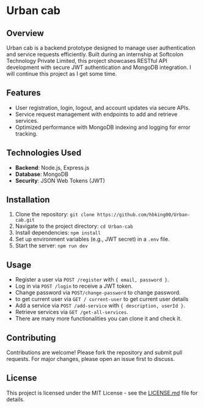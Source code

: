# Urban cab 

## Overview
Urban cab is a backend prototype designed to manage user authentication and service requests efficiently. Built during an internship at Softcolon Technology Private Limited, this project showcases RESTful API development with secure JWT authentication and MongoDB integration.
I will continue this project as I get some time.

## Features
- User registration, login, logout, and account updates via secure APIs.
- Service request management with endpoints to add and retrieve services.
- Optimized performance with MongoDB indexing and logging for error tracking.

## Technologies Used
- **Backend**: Node.js, Express.js
- **Database**: MongoDB
- **Security**: JSON Web Tokens (JWT)
## Installation
1. Clone the repository: `git clone https://github.com/hbking00/Urban-cab.git`
2. Navigate to the project directory: `cd Urban-cab`
3. Install dependencies: `npm install`
4. Set up environment variables (e.g., JWT secret) in a `.env` file.
5. Start the server: `npm run dev`

## Usage
- Register a user via `POST /register` with `{ email, password }`.
- Log in via `POST /login` to receive a JWT token.
- Change password via `POST/change-password` to change password.
- to get current user via `GET / current-user` to get current user details 
- Add a service via `POST /add-service` with `{ description, userId }`.
- Retrieve services via `GET /get-all-services`.
- There are many more functionalities  you can clone it and check it. 

## Contributing
Contributions are welcome! Please fork the repository and submit pull requests. For major changes, please open an issue first to discuss.

## License
This project is licensed under the MIT License - see the [LICENSE.md](LICENSE.md) file for details.
